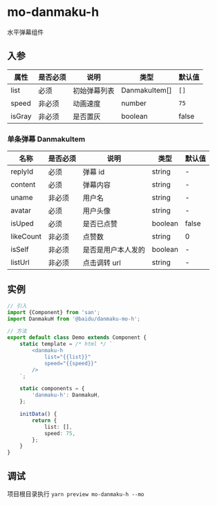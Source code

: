 # mo-danmaku-h

水平弹幕组件

## 入参

| 属性   | 是否必须 | 说明         | 类型          | 默认值 |
| ------ | -------- | ------------ | ------------- | ------ |
| list   | 必须     | 初始弹幕列表 | DanmakuItem[] | `[]`   |
| speed  | 非必须   | 动画速度     | number        | `75`   |
| isGray | 非必须   | 是否置灰     | boolean       | false  |

### 单条弹幕 DanmakuItem

| 名称      | 是否必须 | 说明               | 类型    | 默认值 |
| --------- | -------- | ------------------ | ------- | ------ |
| replyId   | 必须     | 弹幕 id            | string  | -      |
| content   | 必须     | 弹幕内容           | string  | -      |
| uname     | 非必须   | 用户名             | string  | -      |
| avatar    | 必须     | 用户头像           | string  | -      |
| isUped    | 必须     | 是否已点赞         | boolean | false  |
| likeCount | 非必须   | 点赞数             | string  | 0      |
| isSelf    | 非必须   | 是否是用户本人发的 | boolean | -      |
| listUrl   | 非必须   | 点击调转 url       | string  | -      |

## 实例

```typescript
// 引入
import {Component} from 'san';
import DanmakuH from '@baidu/danmaku-mo-h';

// 方法
export default class Demo extends Component {
    static template = /* html */ `
        <danmaku-h
            list="{{list}}"
            speed="{{speed}}"
        />
    `;

    static components = {
        'danmaku-h': DanmakuH,
    };

    initData() {
        return {
            list: [],
            speed: 75,
        };
    }
}
```

## 调试

项目根目录执行 `yarn preview mo-danmaku-h --mo`
